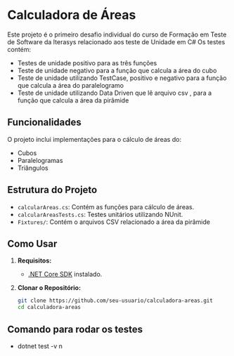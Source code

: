 # Calculadora de Áreas
Este projeto é o primeiro desafio individual do curso de Formação em Teste de Software da Iterasys relacionado aos teste de Unidade em C#
Os testes contém: 
- Testes de unidade positivo para as três funções
- Teste de unidade negativo para a função que calcula a área do cubo
- Teste de unidade utilizando TestCase, positivo e negativo para a função que calcula a área do paralelogramo 
- Teste de unidade utilizando Data Driven que lê arquivo csv , para a função que calcula a área da pirâmide 

## Funcionalidades

O projeto inclui implementações para o cálculo de áreas do:

- Cubos
- Paralelogramas
- Triângulos

## Estrutura do Projeto

- `calcularAreas.cs`: Contém as funções para cálculo de áreas.
- `calcularAreasTests.cs`: Testes unitários utilizando NUnit.
- `Fixtures/`: Contém o arquivos CSV relacionado a área da pirâmide 

## Como Usar

1. **Requisitos:**
   - [.NET Core SDK](https://dotnet.microsoft.com/download) instalado.

2. **Clonar o Repositório:**
   ```bash
   git clone https://github.com/seu-usuario/calculadora-areas.git
   cd calculadora-areas

## Comando para rodar os testes
- dotnet test -v n 
